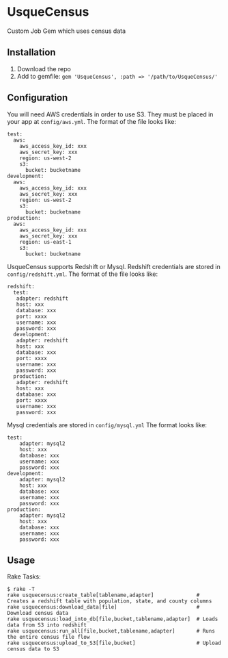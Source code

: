 # UsqueCensus
Custom Job Gem which uses census data

Installation  
-
1) Download the repo  
2) Add to gemfile: `gem 'UsqueCensus', :path => '/path/to/UsqueCensus/'` 

Configuration
-
You will need AWS credentials in order to use S3. They must be placed in your app at `config/aws.yml`.
The format of the file looks like:
```
test:
  aws:
    aws_access_key_id: xxx
    aws_secret_key: xxx
    region: us-west-2
    s3:
      bucket: bucketname
development:
  aws:
    aws_access_key_id: xxx
    aws_secret_key: xxx
    region: us-west-2
    s3:
      bucket: bucketname
production:
  aws:
    aws_access_key_id: xxx
    aws_secret_key: xxx
    region: us-east-1
    s3:
      bucket: bucketname
  ```
UsqueCensus supports Redshift or Mysql.
Redshift credentials are stored in `config/redshift.yml`.
The format of the file looks like:
```
redshift:
  test:
   adapter: redshift
   host: xxx
   database: xxx
   port: xxxx
   username: xxx
   password: xxx
  development:
   adapter: redshift
   host: xxx
   database: xxx
   port: xxxx
   username: xxx
   password: xxx
  production:
   adapter: redshift
   host: xxx
   database: xxx
   port: xxxx
   username: xxx
   password: xxx
 ```
Mysql credentials are stored in `config/mysql.yml`
The format looks like:
```
test:
    adapter: mysql2
    host: xxx
    database: xxx
    username: xxx
    password: xxx
development:
    adapter: mysql2
    host: xxx
    database: xxx
    username: xxx
    password: xxx
production:
    adapter: mysql2
    host: xxx
    database: xxx
    username: xxx
    password: xxx
```


Usage 
-
Rake Tasks:
```
$ rake -T
rake usquecensus:create_table[tablename,adapter]              # Creates a redshift table with population, state, and county columns
rake usquecensus:download_data[file]                          # Download census data
rake usquecensus:load_into_db[file,bucket,tablename,adapter]  # Loads data from S3 into redshift
rake usquecensus:run_all[file,bucket,tablename,adapter]       # Runs the entire census file flow
rake usquecensus:upload_to_S3[file,bucket]                    # Upload census data to S3
```
